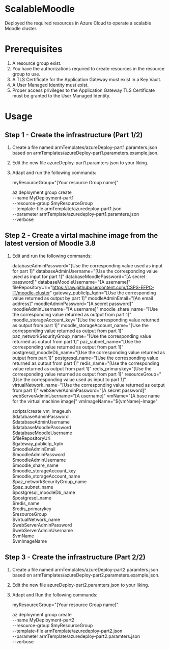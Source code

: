# ScalableMoodle
Deployed the required resources in Azure Cloud to operate a scalable Moodle cluster.

# Prerequisites
1. A resource group exist.
1. You have the authorizations required to create resources in the resource group to use.
1. A TLS Certificate for the Application Gateway must exist in a Key Vault.
1. A User Managed Identity must exist.
1. Proper access privileges to the Application Gateway TLS Certificate must be granted to the User Managed Identity.

# Usage

## Step 1 - Create the infrastructure (Part 1/2)

1) Create a file named armTemplates/azureDeploy-part1.paramters.json based on armTemplates/azureDeploy-part1.parameters.example.json.
1) Edit the new file azureDeploy-part1.paramters.json to your liking.
1) Adapt and run the following commands:

    myResourceGroup="[Your resource Group name]"

    az deployment group create \
        --name MyDeployment-part1 \
        --resource-group $myResourceGroup \
        --template-file armTemplate/azuredeploy-part1.json \
        --parameter armTemplate/azuredeploy-part1.paramters.json \
        --verbose

## Step 2 - Create a virtal machine image from the latest version of Moodle 3.8

1) Edit and run the following commands:

    databaseAdminPassword="[Use the corresponding value used as input for part 1]"
    databaseAdminUsername="[Use the corresponding value used as input for part 1]"
    databaseMoodlePassword="[A secret password]"
    databaseMoodleUsername="[A username]"
    fileRepositoryUri="https://raw.githubusercontent.com/CSPS-EFPC-IT/moodle-cluster"
    gateway_publicIp_fqdn="[Use the corresponding value returned as output by part 1]"
    moodleAdminEmail="[An email address]"
    moodleAdminPassword="[A secret password]"
    moodleAdminUsername="[A username]"
    moodle_share_name="[Use the corresponding value returned as output from part 1]"
    moodle_storageAccount_key="[Use the corresponding value returned as output from part 1]"
    moodle_storageAccount_name="[Use the corresponding value returned as output from part 1]"
    paz_networkSecurityGroup_name="[Use the corresponding value returned as output from part 1]"
    paz_subnet_name="[Use the corresponding value returned as output from part 1]"
    postgresql_moodleDb_name="[Use the corresponding value returned as output from part 1]"
    postgresql_name="[Use the corresponding value returned as output from part 1]"
    redis_name="[Use the corresponding value returned as output from part 1]"
    redis_primarykey="[Use the corresponding value returned as output from part 1]"
    resourceGroup="[Use the corresponding value used as input to part 1]"
    virtualNetwork_name="[Use the corresponding value returned as output from part 1]"
    webServerAdminPassword="[A secret password]"
    webServerAdminUsername="[A username]"
    vmName="[A base name for the virtual machine image]"
    vmImageName="${vmName}-Image"

    scripts/create_vm_image.sh \
        $databaseAdminPassword \
        $databaseAdminUsername \
        $databaseMoodlePassword \
        $databaseMoodleUsername \
        $fileRepositoryUri \
        $gateway_publicIp_fqdn \
        $moodleAdminEmail \
        $moodleAdminPassword \
        $moodleAdminUsername \
        $moodle_share_name \
        $moodle_storageAccount_key \
        $moodle_storageAccount_name \
        $paz_networkSecurityGroup_name \
        $paz_subnet_name \
        $postgresql_moodleDb_name \
        $postgresql_name \
        $redis_name \
        $redis_primarykey \
        $resourceGroup \
        $virtualNetwork_name \
        $webServerAdminPassword \
        $webServerAdminUsername \
        $vmName \
        $vmImageName

## Step 3 - Create the infrastructure (Part 2/2)

1) Create a file named armTemplates/azureDeploy-part2.paramters.json based on armTemplates/azureDeploy-part2.parameters.example.json.
1) Edit the new file azureDeploy-part2.paramters.json to your liking.
1) Adapt and Run the following commands:

    myResourceGroup="[Your resource Group name]"

    az deployment group create \
        --name MyDeployment-part2 \
        --resource-group $myResourceGroup \
        --template-file armTemplate/azuredeploy-part2.json \
        --parameter armTemplate/azuredeploy-part2.paramters.json \
        --verbose
